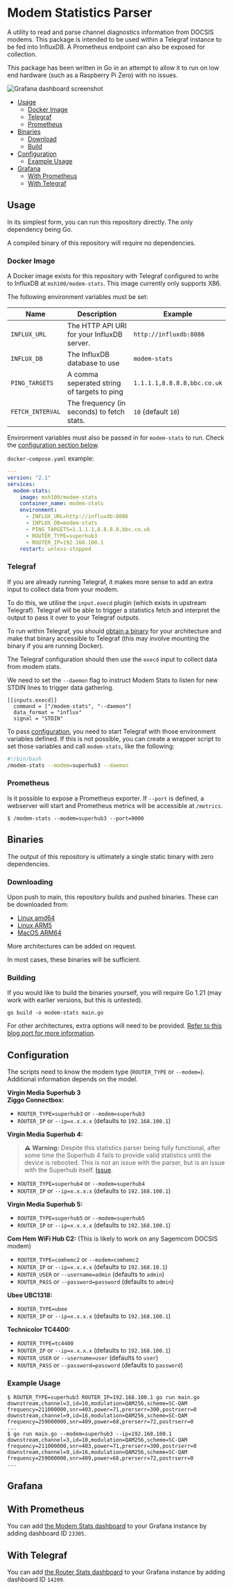 # Modem Statistics Parser

A utility to read and parse channel diagnostics information from DOCSIS modems.
This package is intended to be used within a Telegraf instance to be fed into
InfluxDB.
A Prometheus endpoint can also be exposed for collection.

This package has been written in Go in an attempt to allow it to run on low end
hardware (such as a Raspberry Pi Zero) with no issues.

![Grafana dashboard screenshot](https://github.com/user-attachments/assets/53ea51c6-1972-452a-9578-7978b4fc0f3c)


 * [Usage](#Usage)
   * [Docker Image](#Docker-Image)
   * [Telegraf](#Telegraf)
   * [Prometheus](#Prometheus)
 * [Binaries](#Binaries)
   * [Download](#Downloading)
   * [Build](#Building)
 * [Configuration](#Configuration)
   * [Example Usage](#Example-Usage)
 * [Grafana](#Grafana)
    * [With Prometheus](#with-prometheus)
    * [With Telegraf](#with-telegraf)


## Usage

In its simplest form, you can run this repository directly.
The only dependency being Go.

A compiled binary of this repository will require no dependencies.


### Docker Image

A Docker image exists for this repository with Telegraf configured to write to
InfluxDB at `msh100/modem-stats`.
This image currently only supports X86.

The following environment variables must be set:

Name             | Description                                 | Example
-----------------|---------------------------------------------|---------------------
`INFLUX_URL`     | The HTTP API URI for your InfluxDB server.  | `http://influxdb:8086`
`INFLUX_DB`      | The InfluxDB database to use                | `modem-stats`
`PING_TARGETS`   | A comma seperated string of targets to ping | `1.1.1.1,8.8.8.8,bbc.co.uk`
`FETCH_INTERVAL` | The frequency (in seconds) to fetch stats.  | `10` (default `10`)

Environment variables must also be passed in for `modem-stats` to run.
Check the [configuration section below](#Configuration).

`docker-compose.yaml` example:
```yaml
---
version: "2.1"
services:
  modem-stats:
    image: msh100/modem-stats
    container_name: modem-stats
    environment:
      - INFLUX_URL=http://influxdb:8086
      - INFLUX_DB=modem-stats
      - PING_TARGETS=1.1.1.1,8.8.8.8,bbc.co.uk
      - ROUTER_TYPE=superhub3
      - ROUTER_IP=192.168.100.1
    restart: unless-stopped
```


### Telegraf

If you are already running Telegraf, it makes more sense to add an extra input
to collect data from your modem.

To do this, we utilise the `input.execd` plugin (which exists in upstream
Telegraf).
Telegraf will be able to trigger a statistics fetch and interpret the output to
pass it over to your Telegraf outputs.

To run within Telegraf, you should [obtain a binary](#Downloading) for your
architecture and make that binary accessible to Telegraf (this may involve
mounting the binary if you are running Docker).

The Telegraf configuration should then use the `execd` input to collect data
from modem stats.

We need to set the `--daemon` flag to instruct Modem Stats to listen for new
STDIN lines to trigger data gathering.

```
[[inputs.execd]]
  command = ["/modem-stats", "--daemon"]
  data_format = "influx"
  signal = "STDIN"
```

To pass [configuration](#Configuration), you need to start Telegraf with those
environment variables defined.
If this is not possible, you can create a wrapper script to set those variables
and call `modem-stats`, like the following:

```bash
#!/bin/bash
/modem-stats --modem=superhub3 --daemon
```


### Prometheus

Is it possible to expose a Prometheus exporter.
If `--port` is defined, a webserver will start and Prometheus metrics will be
accessible at `/metrics`.

```
$ /modem-stats --modem=superhub3 --port=9000
```


## Binaries

The output of this repository is ultimately a single static binary with zero
dependencies.


### Downloading

Upon push to main, this repository builds and pushed binaries.
These can be downloaded from:

 * [Linux amd64](https://b2.msh100.uk/file/modem-stats/modem-stats.x86)
 * [Linux ARM5](https://b2.msh100.uk/file/modem-stats/modem-stats.arm5)
 * [MacOS ARM64](https://b2.msh100.uk/file/modem-stats/modem-stats.macos-arm64)

More architectures can be added on request.

In most cases, these binaries will be sufficient.


### Building

If you would like to build the binaries yourself, you will require Go 1.21 (may
work with earlier versions, but this is untested).

```
go build -o modem-stats main.go
```

For other architectures, extra options will need to be provided.
[Refer to this blog port for more information](https://www.digitalocean.com/community/tutorials/how-to-build-go-executables-for-multiple-platforms-on-ubuntu-16-04).


## Configuration

The scripts need to know the modem type (`ROUTER_TYPE` or `--modem=`).
Additional information depends on the model.

**Virgin Media Superhub 3<br/>
Ziggo Connectbox:**
 * `ROUTER_TYPE=superhub3` or `--modem=superhub3`
 * `ROUTER_IP` or `--ip=x.x.x.x` (defaults to `192.168.100.1`)

**Virgin Media Superhub 4:**
> **:warning: Warning:** Despite this statistics parser being fully functional, after some time the Superhub 4 fails to provide valid statistics until the device is rebooted. This is not an issue with the parser, but is an issue with the Superhub itself. [Issue](https://github.com/msh100/modem-stats/issues/2).
 * `ROUTER_TYPE=superhub4` or `--modem=superhub4`
 * `ROUTER_IP` or `--ip=x.x.x.x` (defaults to `192.168.100.1`)

**Virgin Media Superhub 5:**
 * `ROUTER_TYPE=superhub5` or `--modem=superhub5`
 * `ROUTER_IP` or `--ip=x.x.x.x` (defaults to `192.168.100.1`)

**Com Hem WiFi Hub C2:**
(This is likely to work on any Sagemcom DOCSIS modem)
 * `ROUTER_TYPE=comhemc2` or `--modem=comhemc2`
 * `ROUTER_IP` or `--ip=x.x.x.x` (defaults to `192.168.10.1`)
 * `ROUTER_USER` or `--username=admin` (defaults to `admin`)
 * `ROUTER_PASS` or `--password=password` (defaults to `admin`)

**Ubee UBC1318:**
 * `ROUTER_TYPE=ubee`
 * `ROUTER_IP` or `--ip=x.x.x.x` (defaults to `192.168.100.1`)

**Technicolor TC4400:**
 * `ROUTER_TYPE=tc4400`
 * `ROUTER_IP` or `--ip=x.x.x.x` (defaults to `192.168.100.1`)
 * `ROUTER_USER` or `--username=user` (defaults to `user`)
 * `ROUTER_PASS` or `--password=password` (defaults to `password`)


### Example Usage

```
$ ROUTER_TYPE=superhub3 ROUTER_IP=192.168.100.1 go run main.go
downstream,channel=3,id=10,modulation=QAM256,scheme=SC-QAM frequency=211000000,snr=403,power=71,prerserr=300,postrserr=0
downstream,channel=9,id=16,modulation=QAM256,scheme=SC-QAM frequency=259000000,snr=409,power=68,prerserr=72,postrserr=0
...
$ go run main.go --modem=superhub3 --ip=192.168.100.1
downstream,channel=3,id=10,modulation=QAM256,scheme=SC-QAM frequency=211000000,snr=403,power=71,prerserr=300,postrserr=0
downstream,channel=9,id=16,modulation=QAM256,scheme=SC-QAM frequency=259000000,snr=409,power=68,prerserr=72,postrserr=0
...
```


## Grafana

## With Prometheus
You can add [the Modem Stats dashboard](https://grafana.com/grafana/dashboards/23305)
to your Grafana instance by adding dashboard ID `23305`.

## With Telegraf
You can add [the Router Stats dashboard](https://grafana.com/grafana/dashboards/14209)
to your Grafana instance by adding dashboard ID `14209`.